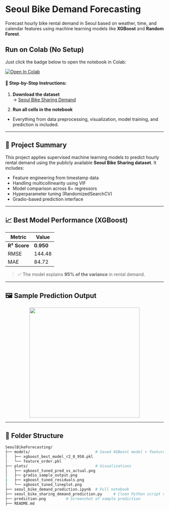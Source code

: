 # Seoul Bike Demand Forecasting

Forecast hourly bike rental demand in Seoul based on weather, time, and calendar features using machine learning models like **XGBoost** and **Random Forest**.

## Run on Colab (No Setup)

Just click the badge below to open the notebook in Colab:

[![Open In Colab](https://colab.research.google.com/assets/colab-badge.svg)](https://colab.research.google.com/github/iam-vsr/seoul_bike_prediction/blob/main/seoul_bike_demand_prediction.ipynb)

#### 🔽 Step-by-Step Instructions:

1. **Download the dataset**  
   → [Seoul Bike Sharing Demand](https://github.com/iam-vsr/seoul_bike_prediction/blob/main/SeoulBikeData.csv)

2.  **Run all cells in the notebook**  
   - Everything from data preprocessing, visualization, model training, and prediction is included.

---

## 📌 Project Summary

This project applies supervised machine learning models to predict hourly rental demand using the publicly available **Seoul Bike Sharing dataset**. It includes:

- Feature engineering from timestamp data
- Handling multicollinearity using VIF
- Model comparison across 8+ regressors
- Hyperparameter tuning (RandomizedSearchCV)
- Gradio-based prediction interface

---

## 📈 Best Model Performance (XGBoost)

| Metric | Value |
|--------|--------|
| **R² Score** | **0.950** |
| RMSE | 144.48 |
| MAE  | 84.72 |

> ✅ The model explains **95% of the variance** in rental demand.

---

## 🖼️ Sample Prediction Output

<p align="center">
  <img src="prediction.png" width="350"/>
</p>

---

## 📁 Folder Structure

```bash
SeoulBikeForecasting/
├── models/                             # Saved XGBoost model + feature order
│   ├── xgboost_best_model_r2_0_950.pkl
│   └── feature_order.pkl
├── plots/                              # Visualizations
│   ├── xgboost_tuned_pred_vs_actual.png
│   ├── gradio_sample_output.png  
|   ├── xgboost_tuned_residuals.png
│   └── xgboost_tuned_lineplot.png   
├── seoul_bike_demand_prediction.ipynb  # Full notebook
├── seoul_bike_sharing_demand_prediction.py     # Clean Python script version
├── prediction.png         # Screenshot of sample prediction
├── README.md
